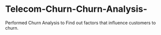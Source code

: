 # Telecom-Churn-Churn-Analysis-
Performed Churn Analysis to Find out factors that influence customers to churn.
